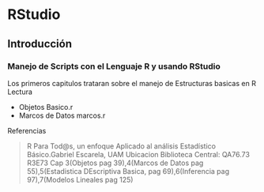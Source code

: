 # RStudio
## Introducción
### Manejo de Scripts con el Lenguaje R y usando RStudio

Los primeros capitulos trataran sobre el manejo de Estructuras basicas en R
Lectura
* Objetos Basico.r
* Marcos de Datos marcos.r

Referencias
> R Para Tod@s, un enfoque Aplicado al análisis Estadístico Básico.Gabriel Escarela, UAM
Ubicacion Biblioteca Central: QA76.73 R3E73
Cap 3(Objetos pag 39),4(Marcos de Datos pag 55),5(Estadistica DEscriptiva Basica, pag 69),6(Inferencia pag 97),7(Modelos Lineales pag 125)

